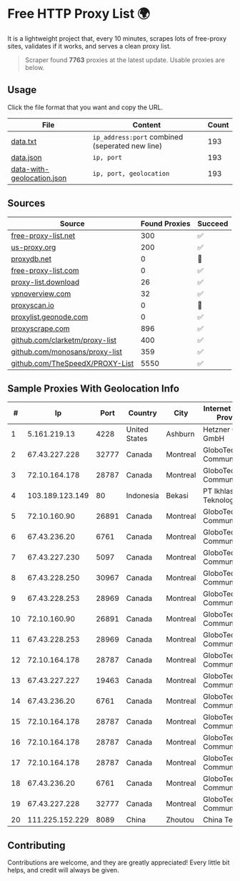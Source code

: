 
# Free HTTP Proxy List 🌍

It is a lightweight project that, every 10 minutes, scrapes lots of free-proxy sites, validates if it works, and serves a clean proxy list.


> Scraper found **7763** proxies at the latest update. Usable proxies are below.

## Usage

Click the file format that you want and copy the URL.


|File|Content|Count|
|----|-------|-----|
|[data.txt](https://raw.githubusercontent.com/themiralay/Proxy-List-World/master/data.txt)|`ip_address:port` combined (seperated new line)|193|
|[data.json](https://raw.githubusercontent.com/themiralay/Proxy-List-World/master/data.json)|`ip, port`|193|
|[data-with-geolocation.json](https://raw.githubusercontent.com/themiralay/Proxy-List-World/master/data-with-geolocation.json)|`ip, port, geolocation`|193|

## Sources

|Source|Found Proxies|Succeed|
|------|-------------|-------|
|[free-proxy-list.net](https://free-proxy-list.net)|300|✅|
|[us-proxy.org](https://www.us-proxy.org)|200|✅|
|[proxydb.net](http://proxydb.net)|0|🚫|
|[free-proxy-list.com](https://free-proxy-list.com/?page=&port=&type%5B%5D=http&type%5B%5D=https&up_time=0&search=Search)|0|✅|
|[proxy-list.download](https://www.proxy-list.download/HTTP)|26|✅|
|[vpnoverview.com](https://vpnoverview.com/privacy/anonymous-browsing/free-proxy-servers)|32|✅|
|[proxyscan.io](https://www.proxyscan.io)|0|🚫|
|[proxylist.geonode.com](https://proxylist.geonode.com/api/proxy-list?limit=300&page=1&sort_by=lastChecked&sort_type=desc&protocols=http,https)|0|✅|
|[proxyscrape.com](https://api.proxyscrape.com/v2/?request=displayproxies&protocol=http&timeout=10000&country=all&ssl=all&anonymity=all)|896|✅|
|[github.com/clarketm/proxy-list](https://raw.githubusercontent.com/clarketm/proxy-list/master/proxy-list-raw.txt)|400|✅|
|[github.com/monosans/proxy-list](https://raw.githubusercontent.com/monosans/proxy-list/main/proxies/http.txt)|359|✅|
|[github.com/TheSpeedX/PROXY-List](https://raw.githubusercontent.com/TheSpeedX/PROXY-List/master/http.txt)|5550|✅|


## Sample Proxies With Geolocation Info

|#|Ip|Port|Country|City|Internet Service Provider|
|-|--|----|-------|----|-------------------------|
|1|5.161.219.13|4228|United States|Ashburn|Hetzner Online GmbH|
|2|67.43.227.228|32777|Canada|Montreal|GloboTech Communications|
|3|72.10.164.178|28787|Canada|Montreal|GloboTech Communications|
|4|103.189.123.149|80|Indonesia|Bekasi|PT Ikhlas Cipta Teknologi|
|5|72.10.160.90|26891|Canada|Montreal|GloboTech Communications|
|6|67.43.236.20|6761|Canada|Montreal|GloboTech Communications|
|7|67.43.227.230|5097|Canada|Montreal|GloboTech Communications|
|8|67.43.228.250|30967|Canada|Montreal|GloboTech Communications|
|9|67.43.228.253|28969|Canada|Montreal|GloboTech Communications|
|10|72.10.160.90|26891|Canada|Montreal|GloboTech Communications|
|11|67.43.228.253|28969|Canada|Montreal|GloboTech Communications|
|12|72.10.164.178|28787|Canada|Montreal|GloboTech Communications|
|13|67.43.227.227|19463|Canada|Montreal|GloboTech Communications|
|14|67.43.236.20|6761|Canada|Montreal|GloboTech Communications|
|15|72.10.164.178|28787|Canada|Montreal|GloboTech Communications|
|16|72.10.164.178|28787|Canada|Montreal|GloboTech Communications|
|17|72.10.164.178|28787|Canada|Montreal|GloboTech Communications|
|18|67.43.236.20|6761|Canada|Montreal|GloboTech Communications|
|19|67.43.227.228|32777|Canada|Montreal|GloboTech Communications|
|20|111.225.152.229|8089|China|Zhoutou|China Telecom|



## Contributing

Contributions are welcome, and they are greatly appreciated! Every
little bit helps, and credit will always be given.


